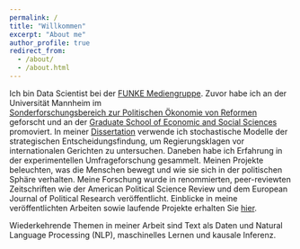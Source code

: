 ```yaml
---
permalink: /
title: "Willkommen"
excerpt: "About me"
author_profile: true
redirect_from: 
  - /about/
  - /about.html
---
```


Ich bin Data Scientist bei der [FUNKE Mediengruppe](https://www.funkemedien.de/de/). Zuvor habe ich an der Universität Mannheim im  
[Sonderforschungsbereich zur Politischen Ökonomie von Reformen](https://www.uni-mannheim.de/reforms/) geforscht und an der [Graduate School of Economic and Social Sciences](https://www.uni-mannheim.de/gess/) promoviert. In meiner [Dissertation](https://madoc.bib.uni-mannheim.de/63025/) verwende ich stochastische Modelle der strategischen Entscheidungsfindung, um Regierungsklagen vor internationalen Gerichten zu untersuchen. Daneben habe ich Erfahrung in der experimentellen Umfrageforschung gesammelt. Meinen Projekte beleuchten, was die Menschen bewegt und wie sie sich in der politischen Sphäre verhalten. Meine Forschung wurde in renommierten, peer-reviewten Zeitschriften wie der American Political Science Review und dem European Journal of Political Research veröffentlicht. Einblicke in meine veröffentlichten Arbeiten sowie laufende Projekte erhalten Sie [hier](https://davidhilpert.github.io/portfolio/). 

Wiederkehrende Themen in meiner Arbeit sind Text als Daten und Natural Language Processing (NLP), maschinelles Lernen und kausale Inferenz.